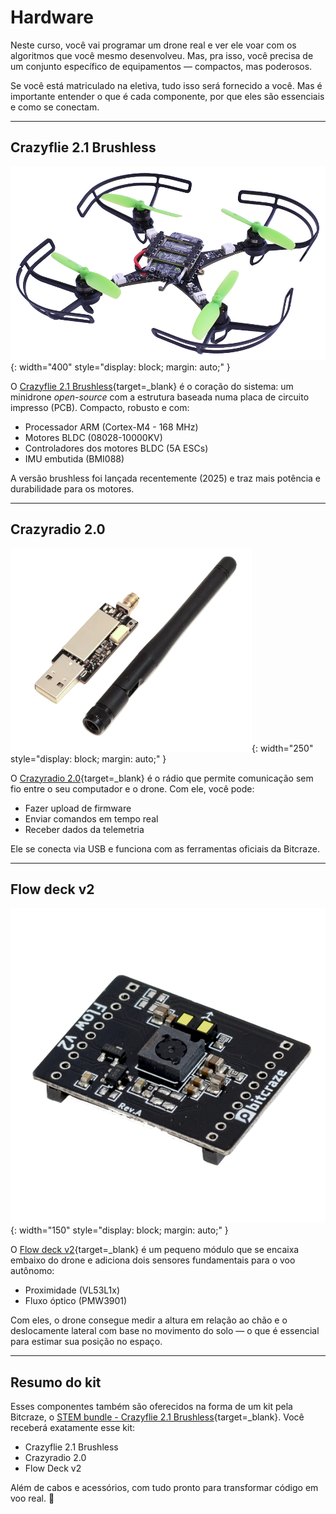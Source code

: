 # Hardware

Neste curso, você vai programar um drone real e ver ele voar com os algoritmos que você mesmo desenvolveu. Mas, pra isso, você precisa de um conjunto específico de equipamentos — compactos, mas poderosos.

Se você está matriculado na eletiva, tudo isso será fornecido a você. Mas é importante entender o que é cada componente, por que eles são essenciais e como se conectam.

---

## Crazyflie 2.1 Brushless

![Crazyflie](images/crazyflie.png){: width="400" style="display: block; margin: auto;" }

O [Crazyflie 2.1 Brushless](https://store.bitcraze.io/products/crazyflie-2-1-brushless){target=_blank} é o coração do sistema: um minidrone *open-source* com a estrutura baseada numa placa de circuito impresso (PCB). Compacto, robusto e com:

- Processador ARM (Cortex-M4 - 168 MHz)
- Motores BLDC (08028-10000KV)
- Controladores dos motores BLDC (5A ESCs)
- IMU embutida (BMI088)

A versão brushless foi lançada recentemente (2025) e traz mais potência e durabilidade para os motores.

---

## Crazyradio 2.0

![Crazyradio](images/crazyradio.png){: width="250" style="display: block; margin: auto;" }

O [Crazyradio 2.0](https://store.bitcraze.io/products/crazyradio-2-0){target=_blank} é o rádio que permite comunicação sem fio entre o seu computador e o drone. Com ele, você pode:

- Fazer upload de firmware
- Enviar comandos em tempo real
- Receber dados da telemetria

Ele se conecta via USB e funciona com as ferramentas oficiais da Bitcraze.

---

## Flow deck v2

![Flow deck](images/flow_deck.png){: width="150" style="display: block; margin: auto;" }

O [Flow deck v2](https://store.bitcraze.io/collections/decks/products/flow-deck-v2){target=_blank} é um pequeno módulo que se encaixa embaixo do drone e adiciona dois sensores fundamentais para o voo autônomo:

- Proximidade (VL53L1x)
- Fluxo óptico (PMW3901)

Com eles, o drone consegue medir a altura em relação ao chão e o deslocamente lateral com base no movimento do solo — o que é essencial para estimar sua posição no espaço.

--- 

## Resumo do kit

Esses componentes também são oferecidos na forma de um kit pela Bitcraze, o [STEM bundle - Crazyflie 2.1 Brushless](https://store.bitcraze.io/collections/bundles/products/stem-bundle-crazyflie-2-1-brushless){target=_blank}. Você receberá exatamente esse kit:

- Crazyflie 2.1 Brushless  
- Crazyradio 2.0  
- Flow Deck v2  

Além de cabos e acessórios, com tudo pronto para transformar código em voo real. 🚀